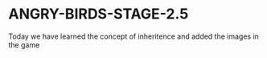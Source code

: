# ANGRY-BIRDS-STAGE-2.5
Today we have learned the concept of inheritence and added the images in the game
